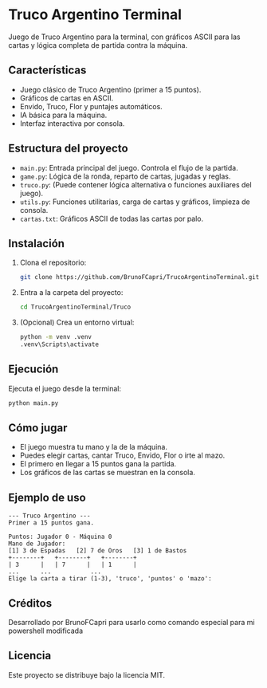 # Truco Argentino Terminal

Juego de Truco Argentino para la terminal, con gráficos ASCII para las cartas y lógica completa de partida contra la máquina.

## Características
- Juego clásico de Truco Argentino (primer a 15 puntos).
- Gráficos de cartas en ASCII.
- Envido, Truco, Flor y puntajes automáticos.
- IA básica para la máquina.
- Interfaz interactiva por consola.

## Estructura del proyecto
- `main.py`: Entrada principal del juego. Controla el flujo de la partida.
- `game.py`: Lógica de la ronda, reparto de cartas, jugadas y reglas.
- `truco.py`: (Puede contener lógica alternativa o funciones auxiliares del juego).
- `utils.py`: Funciones utilitarias, carga de cartas y gráficos, limpieza de consola.
- `cartas.txt`: Gráficos ASCII de todas las cartas por palo.

## Instalación
1. Clona el repositorio:
   ```sh
   git clone https://github.com/BrunoFCapri/TrucoArgentinoTerminal.git
   ```
2. Entra a la carpeta del proyecto:
   ```sh
   cd TrucoArgentinoTerminal/Truco
   ```
3. (Opcional) Crea un entorno virtual:
   ```sh
   python -m venv .venv
   .venv\Scripts\activate
   ```

## Ejecución
Ejecuta el juego desde la terminal:
```sh
python main.py
```

## Cómo jugar
- El juego muestra tu mano y la de la máquina.
- Puedes elegir cartas, cantar Truco, Envido, Flor o irte al mazo.
- El primero en llegar a 15 puntos gana la partida.
- Los gráficos de las cartas se muestran en la consola.

## Ejemplo de uso
```
--- Truco Argentino ---
Primer a 15 puntos gana.

Puntos: Jugador 0 - Máquina 0
Mano de Jugador:
[1] 3 de Espadas   [2] 7 de Oros   [3] 1 de Bastos
+--------+   +--------+   +--------+
| 3      |   | 7      |   | 1      |
...      ...           ...
Elige la carta a tirar (1-3), 'truco', 'puntos' o 'mazo':
```

## Créditos
Desarrollado por BrunoFCapri para usarlo como comando especial para mi powershell modificada

## Licencia
Este proyecto se distribuye bajo la licencia MIT.
